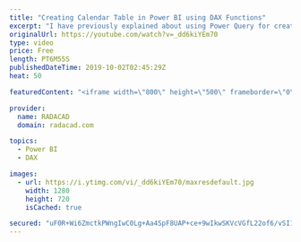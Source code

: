 ```yaml
---
title: "Creating Calendar Table in Power BI using DAX Functions"
excerpt: "I have previously explained about using Power Query for creating calendar tables, However, some people still love to do that in DAX. There are a couple of DAX functions which makes the process of creating a calendar table very simple and easy; Calendar() and CalendarAuto(). In this short video, I'll"
originalUrl: https://youtube.com/watch?v=_dd6kiYEm70
type: video
price: Free
length: PT6M55S
publishedDateTime: 2019-10-02T02:45:29Z
heat: 50

featuredContent: "<iframe width=\"800\" height=\"500\" frameborder=\"0\" src=\"https://www.youtube.com/embed/_dd6kiYEm70\" allow=\"accelerometer; autoplay; encrypted-media; gyroscope; picture-in-picture\" allowfullscreen></iframe>"

provider:
  name: RADACAD
  domain: radacad.com

topics:
  - Power BI
  - DAX

images:
  - url: https://i.ytimg.com/vi/_dd6kiYEm70/maxresdefault.jpg
    width: 1280
    height: 720
    isCached: true

secured: "uF0R+Wi6ZmctkPWngIwC0Lg+Aa4SpF8UAP+ce+9wIkwSKVcVGfL22of6/vSI1eZjHrWwdtOzByH5fZYGG5fHNbjqdNnSmtKHCeQGXFXMnyZpl8bDdxrRM+ioamKkW7vwXwioHAklkReFCA+x0lNgQrNlK90wDow7nwIKkuov+xl4yExPM6iMXHry/U2d9hLOPIXUgcAkTFgFlZGV14McG38aE9Mt6bAT7BCsL/verPC2U4Hm8lofMKzEf8iRWwsiFHirzFkK4TB+D9cqH3RyXh9+Id3ZRxJwZRRqRqPN6yUDGAgS9S3hrHPHpJvQTlxcsfqy3HAh5kaePc0gAlp/ihoDyln/Za2FahuGpg2CQ36N9gu7lNw8vMhqyF+zbA8cKCz9Tzzn58WCV73WPHzw4BAq79sOt/ZAk25wVBNvcNI=;NpO0gJBJTg/UcwI8e+hqag=="
---
```


